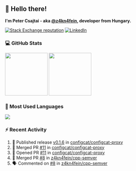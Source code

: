 ## 👋 Hello there!

**I'm Peter Csajtai - aka [@z4kn4fein](https://github.com/z4kn4fein), developer from Hungary.**

[![Stack Exchange reputation](https://img.shields.io/stackexchange/stackoverflow/r/8700582?color=orange&label=reputation&logo=stackoverflow&style=for-the-badge)](https://stackoverflow.com/users/8700582)
[![LinkedIn](https://img.shields.io/badge/linkedin-%230077B5.svg?style=for-the-badge&logo=linkedin&logoColor=white)](https://www.linkedin.com/in/csajtai-p%C3%A9ter-45395341/)

### 💻 GitHub Stats

<div>
  <img height="140px" src="https://github-readme-stats-pcsajtai.vercel.app/api?username=z4kn4fein&show_icons=true&hide_border=true&count_private=true&custom_title=Stats&theme=dracula&line_height=24&hide_title=true">
  <img height="140px" src="https://streak-stats.demolab.com?user=z4kn4fein&theme=dracula&hide_border=true">
  
</div>

### :toolbox: Most Used Languages

<img src="https://github-readme-stats-pcsajtai.vercel.app/api/top-langs/?username=z4kn4fein&theme=dracula&hide_border=true&layout=compact&langs_count=8&hide_title=true">

### :zap: Recent Activity

<!--START_SECTION:activity-->
1. 🚀 Published release [v0.1.6](https://github.com/configcat/configcat-proxy/releases/tag/v0.1.6) in [configcat/configcat-proxy](https://github.com/configcat/configcat-proxy)
2. 🎉 Merged PR [#11](https://github.com/configcat/configcat-proxy/pull/11) in [configcat/configcat-proxy](https://github.com/configcat/configcat-proxy)
3. 💪 Opened PR [#11](https://github.com/configcat/configcat-proxy/pull/11) in [configcat/configcat-proxy](https://github.com/configcat/configcat-proxy)
4. 🎉 Merged PR [#8](https://github.com/z4kn4fein/cpp-semver/pull/8) in [z4kn4fein/cpp-semver](https://github.com/z4kn4fein/cpp-semver)
5. 🗣 Commented on [#8](https://github.com/z4kn4fein/cpp-semver/pull/8#issuecomment-1725118365) in [z4kn4fein/cpp-semver](https://github.com/z4kn4fein/cpp-semver)
<!--END_SECTION:activity-->

